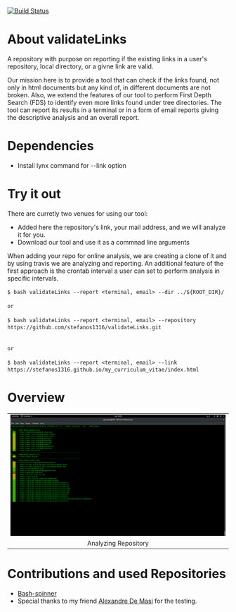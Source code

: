 [![Build Status](https://travis-ci.org/stefanos1316/validateLinks.svg?branch=master)](https://travis-ci.org/stefanos1316/validateLinks)

# About validateLinks

A repository with purpose on reporting if the existing links in a user's repository, local directory, or a givne link are valid.

Our mission here is to provide a tool that can check if the links found, not only in html documents but any kind of, in different documents are not broken. 
Also, we extend the features of our tool to perform First Depth Search (FDS) to identify even more links found under tree directories.
The tool can report its results in a terminal or in a form of email reports giving the descriptive analysis and an overall report. 


# Dependencies

* Install lynx command for --link option


# Try it out

There are curretly two venues for using our tool:

* Added here the repository's link, your mail address, and we will analyze it for you. 
* Download our tool and use it as a commnad line arguments

When adding your repo for online analysis, we are creating a clone of it and by using travis we are analyzing and reporting.
An additional feature of the first approach is the crontab interval a user can set to perform analysis in specific intervals.

	$ bash validateLinks --report <terminal, email> --dir ../${ROOT_DIR}/

	or

	$ bash validateLinks --report <terminal, email> --repository https://github.com/stefanos1316/validateLinks.git


	or

	$ bash validateLinks --report <terminal, email> --link https://stefanos1316.github.io/my_curriculum_vitae/index.html


# Overview

<p align="center">
<table class="image">
<tr><td> <img src="media/1.png"  /></td></tr>
<tr><td class="caption" align="center">Analyzing Repository</td></tr>
</table>
</p>


# Contributions and used Repositories

* [Bash-spinner](https://github.com/tlatsas/bash-spinner)
* Special thanks to my friend [Alexandre De Masi](https://github.com/SheepOnMeth) for the testing.
